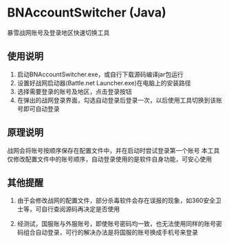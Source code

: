 # BNAccountSwitcher (Java)
暴雪战网账号及登录地区快速切换工具

## 使用说明
1. 启动BNAccountSwitcher.exe，或自行下载源码编译jar包运行
2. 设置好战网启动器(Battle.net Launcher.exe)在电脑上的安装路径
3. 选择需要登录的账号及地区，点击登录按钮
4. 在弹出的战网登录界面，勾选自动登录后登录一次，以后使用工具切换到该账号即可自动登录

## 原理说明
战网会将账号按顺序保存在配置文件中，并在启动时尝试登录第一个账号
本工具仅修改配置文件中的账号顺序，自动登录使用的是软件自身功能，可安心使用

## 其他提醒
1. 由于会修改战网的配置文件，部分杀毒软件会存在误报的现象，如360安全卫士等，可自行查阅源码再决定是否使用

2. 经测试，国服账与外服账号，即使账号密码均一致，也无法使用同样的账号密码组合自动登录，可行的解决办法是将国服的账号换成手机号来登录
